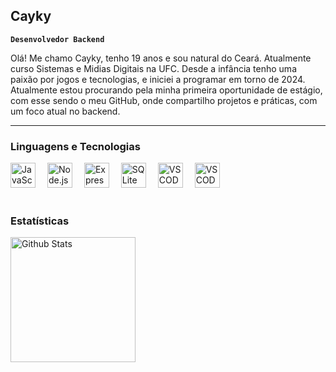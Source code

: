 ## Cayky

**`Desenvolvedor Backend`**

Olá! Me chamo Cayky, tenho 19 anos e sou natural do Ceará. Atualmente curso Sistemas e Midias Digitais na UFC. Desde a infância tenho uma paixão por jogos e tecnologias, e iniciei a programar em torno de 2024. Atualmente estou procurando pela minha primeira oportunidade de estágio, com esse sendo o meu GitHub, onde compartilho projetos e práticas, com um foco atual no backend.

---

### Linguagens e Tecnologias


<p align="left">
  <img 
    alt="JavaScript"
    title="JavaScript"
    width="40px"
    style="padding-right: 15px;"
    src="https://cdn.jsdelivr.net/gh/devicons/devicon/icons/javascript/javascript-plain.svg"
  />
  <img 
    alt="Node.js"
    title="Node.js"
    width="40px"
    style="padding-right: 15px;"
    src="https://cdn.jsdelivr.net/gh/devicons/devicon/icons/nodejs/nodejs-plain.svg"
  />
  <img 
    alt="Express"
    title="Express"
    width="40px"
    style="padding-right: 15px; "
    src="https://cdn.jsdelivr.net/gh/devicons/devicon/icons/express/express-original.svg"
  />
  <img 
    alt="SQLite"
    title="SQLite"
    width="40px"
    style="padding-right: 15px;"
    src="https://cdn.jsdelivr.net/gh/devicons/devicon/icons/sqlite/sqlite-original.svg"
  />
  <img 
    alt="VSCODE"
    title="VScode"
    width="40px"
    style="padding-right: 15px;"
    src="https://cdn.jsdelivr.net/gh/devicons/devicon@latest/icons/vscode/vscode-original.svg"
   />
 <img 
    alt="VSCODE"
    title="VScode"
    width="40px"
    style="padding-right: 15px;"
   src="https://cdn.jsdelivr.net/gh/devicons/devicon@latest/icons/postman/postman-plain.svg" 
   
          
          
</p>

<br/>
<br/>

### Estatísticas

<p>
 <img
  align="left"
  alt="Github Stats"
  height="200"
  src="https://github-readme-stats.vercel.app/api?username=Cayky153&show_icons=true&theme=tokyonight&locale=pt-br"
  />
<p>